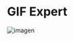 # GIF Expert 
![imagen](https://user-images.githubusercontent.com/87783719/221951112-e8b3ab2d-6ee3-49e5-9719-00a7c5011201.png)
